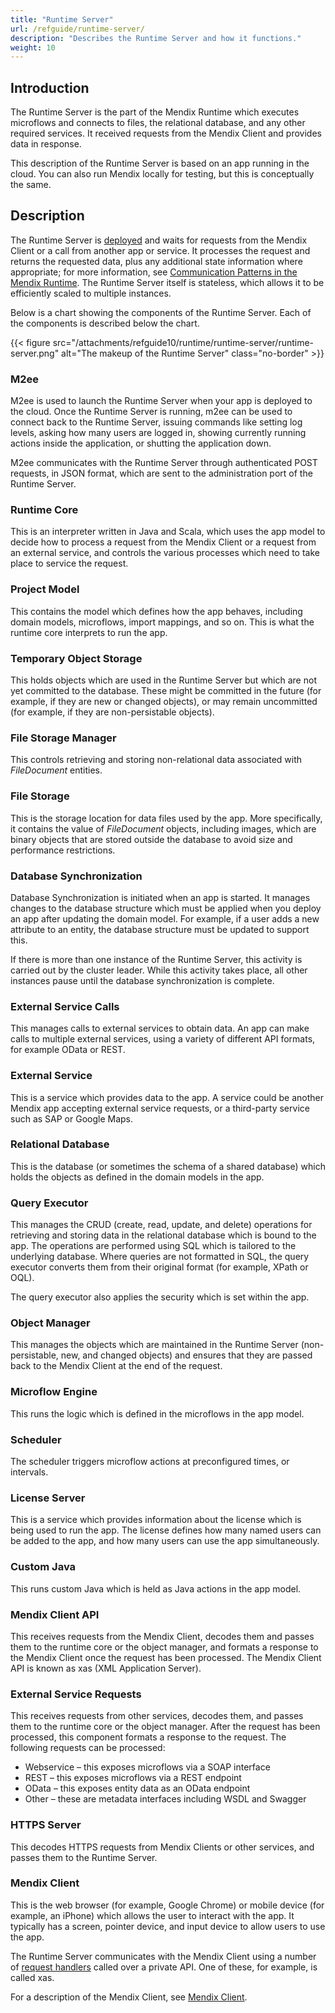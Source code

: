 ```yaml
---
title: "Runtime Server"
url: /refguide/runtime-server/
description: "Describes the Runtime Server and how it functions."
weight: 10
---
```


## Introduction

The Runtime Server is the part of the Mendix Runtime which executes microflows and connects to files, the relational database, and any other required services. It received requests from the Mendix Client and provides data in response.

This description of the Runtime Server is based on an app running in the cloud. You can also run Mendix locally for testing, but this is conceptually the same.

## Description

The Runtime Server is [deployed](/refguide/runtime-deployment/) and waits for requests from the Mendix Client or a call from another app or service. It processes the request and returns the requested data, plus any additional state information where appropriate; for more information, see [Communication Patterns in the Mendix Runtime](/refguide/communication-patterns/). The Runtime Server itself is stateless, which allows it to be efficiently scaled to multiple instances.

Below is a chart showing the components of the Runtime Server. Each of the components is described below the chart.

{{< figure src="/attachments/refguide10/runtime/runtime-server/runtime-server.png" alt="The makeup of the Runtime Server" class="no-border" >}}

### M2ee

M2ee is used to launch the Runtime Server when your app is deployed to the cloud. Once the Runtime Server is running, m2ee can be used to connect back to the Runtime Server, issuing commands like setting log levels, asking how many users are logged in, showing currently running actions inside the application, or shutting the application down.

M2ee communicates with the Runtime Server through authenticated POST requests, in JSON format, which are sent to the administration port of the Runtime Server.

### Runtime Core

This is an interpreter written in Java and Scala, which uses the app model to decide how to process a request from the Mendix Client or a request from an external service, and controls the various processes which need to take place to service the request.

### Project Model

This contains the model which defines how the app behaves, including domain models, microflows, import mappings, and so on. This is what the runtime core interprets to run the app.

### Temporary Object Storage

This holds objects which are used in the Runtime Server but which are not yet committed to the database. These might be committed in the future (for example, if they are new or changed objects), or may remain uncommitted (for example, if they are non-persistable objects).

### File Storage Manager

This controls retrieving and storing non-relational data associated with *FileDocument* entities.

### File Storage

This is the storage location for data files used by the app. More specifically, it contains the value of *FileDocument* objects, including images, which are binary objects that are stored outside the database to avoid size and performance restrictions.

### Database Synchronization

Database Synchronization is initiated when an app is started. It manages changes to the database structure which must be applied when you deploy an app after updating the domain model. For example, if a user adds a new attribute to an entity, the database structure must be updated to support this.

If there is more than one instance of the Runtime Server, this activity is carried out by the cluster leader. While this activity takes place, all other instances pause until the database synchronization is complete.

### External Service Calls

This manages calls to external services to obtain data. An app can make calls to multiple external services, using a variety of different API formats, for example OData or REST.

### External Service

This is a service which provides data to the app. A service could be another Mendix app accepting external service requests, or a third-party service such as SAP or Google Maps.

### Relational Database

This is the database (or sometimes the schema of a shared database) which holds the objects as defined in the domain models in the app.

### Query Executor

This manages the CRUD (create, read, update, and delete) operations for retrieving and storing data in the relational database which is bound to the app. The operations are performed using SQL which is tailored to the underlying database. Where queries are not formatted in SQL, the query executor converts them from their original format (for example, XPath or OQL).

The query executor also applies the security which is set within the app.

### Object Manager

This manages the objects which are maintained in the Runtime Server (non-persistable, new, and changed objects) and ensures that they are passed back to the Mendix Client at the end of the request.

### Microflow Engine

This runs the logic which is defined in the microflows in the app model.

### Scheduler

The scheduler triggers microflow actions at preconfigured times, or intervals.

### License Server

This is a service which provides information about the license which is being used to run the app. The license defines how many named users can be added to the app, and how many users can use the app simultaneously.

### Custom Java

This runs custom Java which is held as Java actions in the app model.

### Mendix Client API

This receives requests from the Mendix Client, decodes them and passes them to the runtime core or the object manager, and formats a response to the Mendix Client once the request has been processed. The Mendix Client API is known as xas (XML Application Server).

### External Service Requests

This receives requests from other services, decodes them, and passes them to the runtime core or the object manager. After the request has been processed, this component formats a response to the request. The following requests can be processed:

* Webservice – this exposes microflows via a SOAP interface
* REST – this exposes microflows via a REST endpoint
* OData – this exposes entity data as an OData endpoint
* Other – these are metadata interfaces including WSDL and Swagger

### HTTPS Server

This decodes HTTPS requests from Mendix Clients or other services, and passes them to the Runtime Server.

### Mendix Client

This is the web browser (for example, Google Chrome) or mobile device (for example, an iPhone) which allows the user to interact with the app. It typically has a screen, pointer device, and input device to allow users to use the app.

The Runtime Server communicates with the Mendix Client using a number of [request handlers](/refguide/request-handlers/) called over a private API. One of these, for example, is called xas.

For a description of the Mendix Client, see [Mendix Client](/refguide/mendix-client/).

